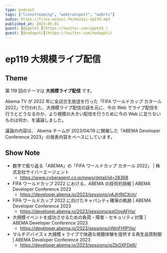 ```yaml
---
type: podcast
tags: ["livestreaming", "webtransport", "webrtc"]
audio: https://files.mozaic.fm/mozaic-ep119.mp3
published_at: 2023-05-01
guest: [@ygoto3_](https://twitter.com/ygoto3_)
guest: [@nodaguti](https://twitter.com/nodaguti)
---
```


# ep119 大規模ライブ配信

## Theme

第 119 回のテーマは **大規模ライブ配信** です。

Abema TV が 2022 年に全試合生放送を行った「FIFA ワールドカップ カタール 2022」で行われた、大規模ライブ配信の話を元に、今の Web でライブ配信を行うとどうなるのか、より規模の大きい配信を行うために今の Web に足りないものは何か、を議論しました。

議論の内容は、 Abema チームが 2023/04/19 に開催した「ABEMA Developer Conference 2023」の発表内容をベースにしています。


## Show Note

- 数字で振り返る「ABEMA」の「FIFA ワールドカップ カタール 2022」 | 株式会社サイバーエージェント
  - https://www.cyberagent.co.jp/news/detail/id=28368
- FIFA ワールドカップ 2022 における、ABEMA の技術的挑戦 | ABEMA Developer Conference 2023
  - https://developer.abema.io/2023/sessions/yAJhfNCXch/
- FIFA ワールドカップ 2022 に向けたキャパシティ確保の軌跡 | ABEMA Developer Conference 2023
  - https://developer.abema.io/2023/sessions/axlOoyAFHa/
- 大規模イベントを成功させるための負荷・障害・セキュリティ対策 | ABEMA Developer Conference 2023
  - https://developer.abema.io/2023/sessions/nNlnFHfPVp/
- マルチデバイス x 大規模 x ライブで快適な視聴体験を提供する再生品質制御 | ABEMA Developer Conference 2023
  - https://developer.abema.io/2023/sessions/qjZbGXFDkR/